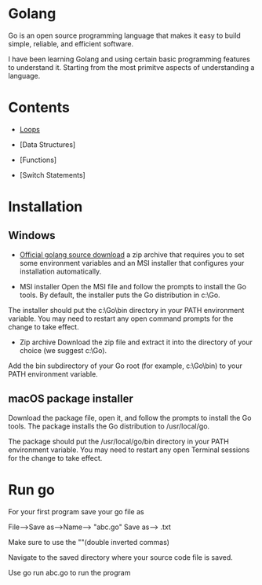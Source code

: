 # Golang

Go is an open source programming language that makes it easy to build simple, reliable, and efficient software.

I have been learning Golang and using certain basic programming features to understand it. Starting from the most primitve aspects of understanding a language.

# Contents

* [Loops](https://github.com/shivangraikar/Golang/tree/master/Loops)

* [Data Structures]

* [Functions]

* [Switch Statements]

# Installation

## Windows

* [Official golang source download](https://golang.org/doc/install)
a zip archive that requires you to set some environment variables and an MSI installer that configures your installation automatically.

* MSI installer
Open the MSI file and follow the prompts to install the Go tools. By default, the installer puts the Go distribution in c:\Go.

The installer should put the c:\Go\bin directory in your PATH environment variable. You may need to restart any open command prompts for the change to take effect.

* Zip archive
Download the zip file and extract it into the directory of your choice (we suggest c:\Go).

Add the bin subdirectory of your Go root (for example, c:\Go\bin) to your PATH environment variable.

## macOS package installer
Download the package file, open it, and follow the prompts to install the Go tools. The package installs the Go distribution to /usr/local/go.

The package should put the /usr/local/go/bin directory in your PATH environment variable. You may need to restart any open Terminal sessions for the change to take effect.

# Run go

For your first program save your go file as

File-->Save as-->Name--> "abc.go" Save as--> .txt

Make sure to use the ""(double inverted commas)

Navigate to the saved directory where your source code file is saved.

Use go run abc.go to run the program
